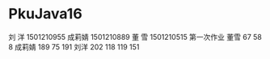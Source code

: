 # PkuJava16
刘 洋 1501210955
成莉婧 1501210889
董 雪 1501210515
第一次作业 董雪 67 58 8 成莉婧 189 75 191 刘洋 202 118 119 151
           